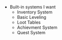 -   Built-in systems I want
    -   Inventory System
    -   Basic Leveling
    -   Loot Tables
    -   Achievment System
    -   Quest System
